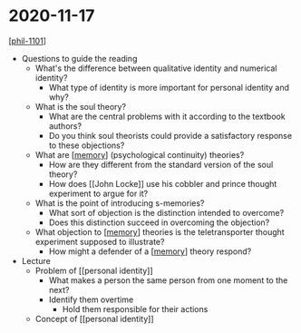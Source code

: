 # 2020-11-17

[[phil-1101]]

- Questions to guide the reading
  - What's the difference between qualitative identity and numerical identity?
    - What type of identity is more important for personal identity and why?
  - What is the soul theory?
    - What are the central problems with it according to the textbook authors?
    - Do you think soul theorists could provide a satisfactory response to these objections?
  - What are [[memory]] (psychological continuity) theories?
    - How are they different from the standard version of the soul theory?
    - How does [[John Locke]] use his cobbler and prince thought experiment to argue for it?
  - What is the point of introducing s-memories?
    - What sort of objection is the distinction intended to overcome?
    - Does this distinction succeed in overcoming the objection?
  - What objection to [[memory]] theories is the teletransporter thought experiment supposed to illustrate?
    - How might a defender of a [[memory]] theory respond?
- Lecture
  - Problem of [[personal identity]]
    - What makes a person the same person from one moment to the next?
    - Identify them overtime
      - Hold them responsible for their actions
  - Concept of [[personal identity]]

[//begin]: # "Autogenerated link references for markdown compatibility"
[phil-1101]: phil-1101 "PHIL 1101 - Intro to Philosophy: Knowledge and Reality"
[memory]: memory "Memory"
[//end]: # "Autogenerated link references"